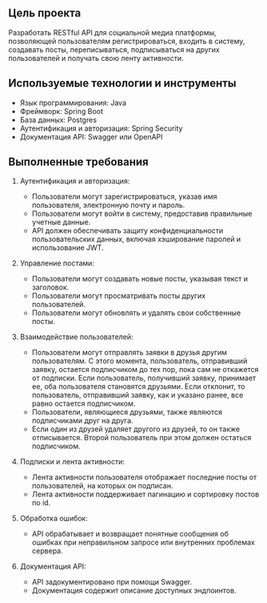 ## Цель проекта
Разработать RESTful API для социальной медиа платформы, позволяющей пользователям регистрироваться, входить в систему, создавать посты, переписываться, подписываться на других пользователей и получать свою ленту активности.

## Используемые технологии и инструменты
- Язык программирования: Java
- Фреймворк: Spring Boot
- База данных: Postgres
- Аутентификация и авторизация: Spring Security
- Документация API: Swagger или OpenAPI

## Выполненные требования

1. Аутентификация и авторизация:
    - Пользователи могут зарегистрироваться, указав имя пользователя, электронную почту и пароль.
    - Пользователи могут войти в систему, предоставив правильные учетные данные.
    - API должен обеспечивать защиту конфиденциальности пользовательских данных, включая хэширование паролей и использование JWT.

2. Управление постами:
    - Пользователи могут создавать новые посты, указывая текст и заголовок.
    - Пользователи могут просматривать посты других пользователей.
    - Пользователи могут обновлять и удалять свои собственные посты.

3. Взаимодействие пользователей:
    - Пользователи могут отправлять заявки в друзья другим пользователям. С этого момента, пользователь, отправивший заявку, остается подписчиком до тех пор, пока сам не откажется от подписки. Если пользователь, получивший заявку, принимает ее, оба пользователя становятся друзьями. Если отклонит, то пользователь, отправивший заявку, как и указано ранее, все равно остается подписчиком.
    - Пользователи, являющиеся друзьями, также являются подписчиками друг на друга.
    - Если один из друзей удаляет другого из друзей, то он также отписывается. Второй пользователь при этом должен остаться подписчиком.

4. Подписки и лента активности:
    - Лента активности пользователя отображает последние посты от пользователей, на которых он подписан.
    - Лента активности поддерживает пагинацию и сортировку постов по id.

5. Обработка ошибок:
    - API обрабатывает и возвращает понятные сообщения об ошибках при неправильном запросе или внутренних проблемах сервера.

6. Документация API:
    - API задокументировано при помощи Swagger.
    - Документация содержит описание доступных эндпоинтов.
